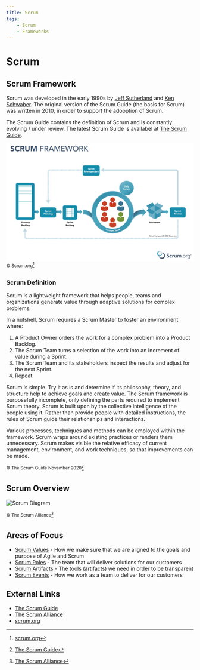 ```yaml
---
title: Scrum
tags:
    - Scrum
    - Frameworks
---
```


# Scrum

## Scrum Framework
Scrum was developed in the early 1990s by [Jeff Sutherland](https://scrumguides.org/jeff.html) and [Ken Schwaber](https://scrumguides.org/ken.html).  The original version of the Scrum Guide (the basis for Scrum) was written in 2010, in order to support the adooption of Scrum.

The Scrum Guide contains the definition of Scrum and is constantly evolving / under review.  The latest Scrum Guide is availabel at [The Scrum Guide](https://scrumguides.org/).

![Scrum Diagram](/static/img/Scrum.png)
<sup>&copy; Scrum.org[^1]</sup>


### Scrum Definition

Scrum is a lightweight framework that helps people, teams and organizations generate value through adaptive solutions for complex problems.

In a nutshell, Scrum requires a Scrum Master to foster an environment where:

1. A Product Owner orders the work for a complex problem into a Product Backlog.
1. The Scrum Team turns a selection of the work into an Increment of value during a Sprint.
 1. The Scrum Team and its stakeholders inspect the results and adjust for the next Sprint.
 1. Repeat

Scrum is simple. Try it as is and determine if its philosophy, theory, and structure help to achieve goals and create value. The Scrum framework is purposefully incomplete, only defining the parts required to implement Scrum theory. Scrum is built upon by the collective intelligence of the people using it. Rather than provide people with detailed instructions, the rules of Scrum guide their relationships and interactions.

Various processes, techniques and methods can be employed within the framework. Scrum wraps around existing practices or renders them unnecessary. Scrum makes visible the relative efficacy of current management, environment, and work techniques, so that improvements can be made.

<sup>&copy; The Scrum Guide November 2020[^2]</sup>

## Scrum Overview

![Scrum Diagram](https://www.scrumalliance.org/Media/2021/8/11/VER5-scrum-framework_2020-02lHo3kG0WFuHfo77D0Q.png)

<sup>&copy; The Scrum Alliance[^3]</sup>

## Areas of Focus

* [Scrum Values](/docs/Areas%20of%20Focus/Scrum/Scrum%20Values) - How we make sure that we are aligned to the goals and purpose of Agile and Scrum
* [Scrum Roles](/docs/Areas%20of%20Focus/Scrum/Scrum%20Roles) - The team that will deliver solutions for our customers
* [Scrum Artifacts](/docs/Areas%20of%20Focus/Scrum/Scrum%20Artifacts) - The tools (artifacts) we need in order to be transparent
* [Scrum Events](/docs/Areas%20of%20Focus/Scrum/Scrum%20Events) - How we work as a team to deliver for our customers

## External Links

* [The Scrum Guide](https://scrumguides.org/)
* [The Scrum Alliance](https://www.scrumalliance.org/)
* [scrum.org](https://www.scrum.org/)

[^1]: [scrum.org](https://www.scrum.org/)
[^2]: [The Scrum Guide](https://scrumguides.org/)
[^3]: [The Scrum Alliance](https://www.scrumalliance.org/)